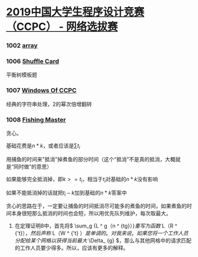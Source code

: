 # [2019中国大学生程序设计竞赛（CCPC） - 网络选拔赛](http://acm.hdu.edu.cn/contests/contest_show.php?cid=869)

### 1002 [array](http://acm.hdu.edu.cn/contests/contest_showproblem.php?pid=1002&cid=869)

### 1006 [Shuffle Card](http://acm.hdu.edu.cn/contests/contest_showproblem.php?pid=1006&cid=869) 

平衡树模板题

### 1007 [Windows Of CCPC](http://acm.hdu.edu.cn/contests/contest_showproblem.php?pid=1007&cid=869)

经典的字符串处理，2的幂次倍增翻转

### 1008 [Fishing Master](http://acm.hdu.edu.cn/contests/contest_showproblem.php?pid=1008&cid=869)

贪心。

基础花费是$n*k$，或者应该是$\sum{t_i}$

用捕鱼的时间来"抵消"掉煮鱼的部分时间（这个“抵消”不是真的抵消，大概就是“同时做”的意思）

如果能够完全抵消掉，即$k>=t_i$，相当于$t_i$对基础的$n*k$没有影响

如果不能抵消掉的话就把$t_i-k$加到基础的$n*k$答案中

贪心的思路在于，一定要让捕鱼的时间抵消尽可能多的煮鱼的时间，如果煮鱼的时间本身很短那么抵消的时间也会短，所以用优先队列维护，每次取最大。







1. 在定理证明8中，首先将$ \sum_g {L ^ g（n ^ {tg}）}$重写为函数$ L（R ^ {'t}）$，然后声称$ L（W ^ {'t} ）$是单调的。对我来说，如果您将一个工作人员分配给某个网格以获得当前最大$ \Delta_ {g} $，那么与其他网格中的请求匹配的工作人员要少得多。所以，应该有更多的解释。